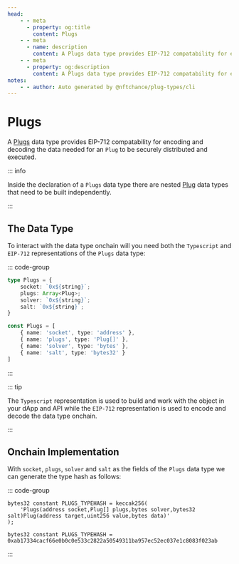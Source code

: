 ```yaml
---
head:
    - - meta
      - property: og:title
        content: Plugs
    - - meta
      - name: description
        content: A Plugs data type provides EIP-712 compatability for encoding and decoding.
    - - meta
      - property: og:description
        content: A Plugs data type provides EIP-712 compatability for encoding and decoding. 
notes:
    - - author: Auto generated by @nftchance/plug-types/cli
---
```


# Plugs

A [Plugs](/generated/base-types/Plugs) data type provides EIP-712 compatability for encoding and decoding the data needed for an `Plug` to be securely distributed and executed. 

::: info
                
Inside the declaration of a `Plugs` data type there are nested [Plug](/generated/base-types/Plug) data types that need to be built independently.
                    
:::

## The Data Type

To interact with the data type onchain will you need both the `Typescript` and `EIP-712` representations of the `Plugs` data type: 

::: code-group

``` typescript [Typescript/Javascript]
type Plugs = {
	socket: `0x${string}`;
	plugs: Array<Plug>;
	solver: `0x${string}`;
	salt: `0x${string}`; 
}
```

```typescript [EIP-712]
const Plugs = [
	{ name: 'socket', type: 'address' },
	{ name: 'plugs', type: 'Plug[]' },
	{ name: 'solver', type: 'bytes' },
	{ name: 'salt', type: 'bytes32' } 
]
```

:::

::: tip

The `Typescript` representation is used to build and work with the object in your dApp and API while the `EIP-712` representation is used to encode and decode the data type onchain.

:::

## Onchain Implementation

With `socket`, `plugs`, `solver` and `salt` as the fields of the `Plugs` data type we can generate the type hash as follows:

::: code-group

```solidity [Inline.sol]
bytes32 constant PLUGS_TYPEHASH = keccak256(
    'Plugs(address socket,Plug[] plugs,bytes solver,bytes32 salt)Plug(address target,uint256 value,bytes data)'
);
```

```solidity [Hash.sol]
bytes32 constant PLUGS_TYPEHASH = 0xab17334cacf66e0b0c0e533c2822a50549311ba957ec52ec037e1c8083f023ab
```

:::